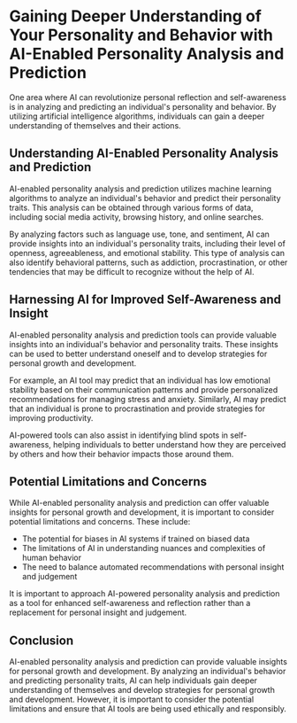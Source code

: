 Gaining Deeper Understanding of Your Personality and Behavior with AI-Enabled Personality Analysis and Prediction
===================================================================================================================================================================================

One area where AI can revolutionize personal reflection and self-awareness is in analyzing and predicting an individual's personality and behavior. By utilizing artificial intelligence algorithms, individuals can gain a deeper understanding of themselves and their actions.

Understanding AI-Enabled Personality Analysis and Prediction
------------------------------------------------------------

AI-enabled personality analysis and prediction utilizes machine learning algorithms to analyze an individual's behavior and predict their personality traits. This analysis can be obtained through various forms of data, including social media activity, browsing history, and online searches.

By analyzing factors such as language use, tone, and sentiment, AI can provide insights into an individual's personality traits, including their level of openness, agreeableness, and emotional stability. This type of analysis can also identify behavioral patterns, such as addiction, procrastination, or other tendencies that may be difficult to recognize without the help of AI.

Harnessing AI for Improved Self-Awareness and Insight
-----------------------------------------------------

AI-enabled personality analysis and prediction tools can provide valuable insights into an individual's behavior and personality traits. These insights can be used to better understand oneself and to develop strategies for personal growth and development.

For example, an AI tool may predict that an individual has low emotional stability based on their communication patterns and provide personalized recommendations for managing stress and anxiety. Similarly, AI may predict that an individual is prone to procrastination and provide strategies for improving productivity.

AI-powered tools can also assist in identifying blind spots in self-awareness, helping individuals to better understand how they are perceived by others and how their behavior impacts those around them.

Potential Limitations and Concerns
----------------------------------

While AI-enabled personality analysis and prediction can offer valuable insights for personal growth and development, it is important to consider potential limitations and concerns. These include:

* The potential for biases in AI systems if trained on biased data
* The limitations of AI in understanding nuances and complexities of human behavior
* The need to balance automated recommendations with personal insight and judgement

It is important to approach AI-powered personality analysis and prediction as a tool for enhanced self-awareness and reflection rather than a replacement for personal insight and judgement.

Conclusion
----------

AI-enabled personality analysis and prediction can provide valuable insights for personal growth and development. By analyzing an individual's behavior and predicting personality traits, AI can help individuals gain deeper understanding of themselves and develop strategies for personal growth and development. However, it is important to consider the potential limitations and ensure that AI tools are being used ethically and responsibly.
